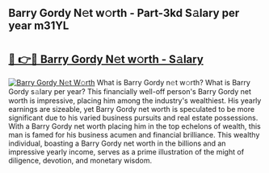 ## Barry Gordy N𝚎t w𝚘rth - Part-3kd S𝚊lary per year m31YL

# <h2><a href="http://gc4mh8v.nevu.top/?p=Barry+Gordy">🔗 👉🔴 Barry Gordy N𝚎t w𝚘rth - S𝚊lary</a></h2>

[![Barry Gordy N𝚎t W𝚘rth](https://i.imgur.com/Oavwk0R.jpeg)](http://gc4mh8v.nevu.top/?p=Barry+Gordy)
What is Barry Gordy n𝚎t w𝚘rth? What is Barry Gordy s𝚊lary per year?
This financially well-off person's Barry Gordy net worth is impressive, placing him among the industry's wealthiest. His yearly earnings are sizeable, yet Barry Gordy net worth is speculated to be more significant due to his varied business pursuits and real estate possessions. With a Barry Gordy net worth placing him in the top echelons of wealth, this man is famed for his business acumen and financial brilliance. This wealthy individual, boasting a Barry Gordy net worth in the billions and an impressive yearly income, serves as a prime illustration of the might of diligence, devotion, and monetary wisdom.
